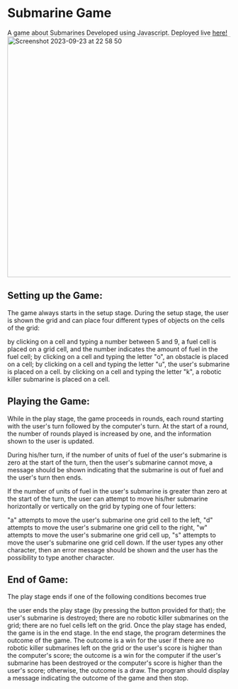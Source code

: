 # Submarine Game
A game about Submarines Developed using Javascript. Deployed live [here!](https://subgame.onrender.com/game)
<img width="544" alt="Screenshot 2023-09-23 at 22 58 50" src="https://github.com/ebin-sabu/SubmarineGame/assets/49438210/6222bc98-a7a5-4295-b0be-eb245ac54823">


## Setting up the Game:
The game always starts in the setup stage. During the setup stage, the user is shown the grid and can place four different types of objects on the cells of the grid:

by clicking on a cell and typing a number between 5 and 9, a fuel cell is placed on a grid cell, and the number indicates the amount of fuel in the fuel cell;
by clicking on a cell and typing the letter "o", an obstacle is placed on a cell;
by clicking on a cell and typing the letter "u", the user's submarine is placed on a cell.
by clicking on a cell and typing the letter "k", a robotic killer submarine is placed on a cell.


## Playing the Game:
While in the play stage, the game proceeds in rounds, each round starting with the user's turn followed by the computer's turn. At the start of a round, the number of rounds played is increased by one, and the information shown to the user is updated.

During his/her turn, if the number of units of fuel of the user's submarine is zero at the start of the turn, then the user's submarine cannot move, a message should be shown indicating that the submarine is out of fuel and the user's turn then ends.

If the number of units of fuel in the user's submarine is greater than zero at the start of the turn, the user can attempt to move his/her submarine horizontally or vertically on the grid by typing one of four letters:

"a" attempts to move the user's submarine one grid cell to the left,
"d" attempts to move the user's submarine one grid cell to the right,
"w" attempts to move the user's submarine one grid cell up,
"s" attempts to move the user's submarine one grid cell down.
If the user types any other character, then an error message should be shown and the user has the possibility to type another character.

## End of Game:

The play stage ends if one of the following conditions becomes true

the user ends the play stage (by pressing the button provided for that);
the user's submarine is destroyed;
there are no robotic killer submarines on the grid;
there are no fuel cells left on the grid.
Once the play stage has ended, the game is in the end stage. In the end stage, the program determines the outcome of the game. 
The outcome is a win for the user if there are no robotic killer submarines left on the grid or the user's score is higher than the computer's score; 
the outcome is a win for the computer if the user's submarine has been destroyed or the computer's score is higher than the user's score; otherwise, the outcome is a draw. 
The program should display a message indicating the outcome of the game and then stop. 


